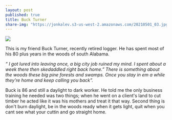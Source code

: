 ```yaml
---
layout: post
published: true
title: Buck Turner
share-img: "https://jonkalev.s3-us-west-2.amazonaws.com/20210501_03.jpg"
---
```

<img src="https://jonbcarroll.s3.us-east-2.amazonaws.com/20190808-Buck-Turner.jpg">

This is my friend Buck Turner, recently retired logger. He has spent most of his 80 plus years in the woods of south Alabama. 
<p><i>“ I got lured into leaving once, a big city job ruined my mind. I spent about a week there then skedaddled right back home.”
There is something about the woods these big pine forests and swamps. Once you stay in em a while they're home and keep calling you back”.</i>
  
Buck is 86 and still a daylight to dark worker. He told me the only business training he needed was two things; when he went on a client's land to cut timber he acted like it was his mothers and treat it that way. Second thing is don't burn daylight, be in the woods ready when it gets light, quit when you cant see what your cuttin and go straight home. 
